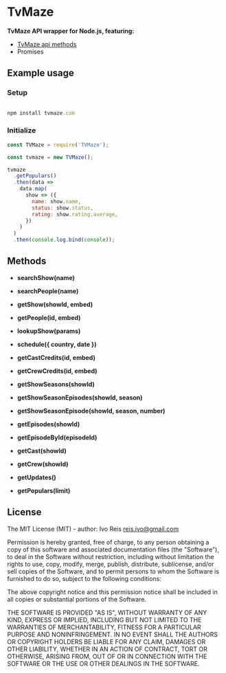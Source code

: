 # TvMaze

**TvMaze API wrapper for Node.js, featuring:**

* [TvMaze api methods](http://www.tvmaze.com/api)
* Promises


## Example usage

### Setup

```js

npm install tvmaze.com

```

### Initialize

```js
const TVMaze = require('TVMaze');

const tvmaze = new TVMaze();

tvmaze
  .getPopulars()
  .then(data =>
    data.map(
      show => ({
        name: show.name,
        status: show.status,
        rating: show.rating.average,
      })
    )
  )
  .then(console.log.bind(console));

```

## Methods

* **searchShow(name)**

* **searchPeople(name)**

* **getShow(showId, embed)**

* **getPeople(id, embed)**

* **lookupShow(params)**

* **schedule({ country, date })**

* **getCastCredits(id, embed)**

* **getCrewCredits(id, embed)**

* **getShowSeasons(showId)**

* **getShowSeasonEpisodes(showId, season)**

* **getShowSeasonEpisode(showId, season, number)**

* **getEpisodes(showId)**

* **getEpisodeById(episodeId)**

* **getCast(showId)**

* **getCrew(showId)**

* **getUpdates()**

* **getPopulars(limit)**

## License

The MIT License (MIT) - author: Ivo Reis [reis.ivo@gmail.com](mailto:reis.ivo@gmail.com)

Permission is hereby granted, free of charge, to any person obtaining a copy of this software and associated documentation files (the "Software"), to deal in the Software without restriction, including without limitation the rights to use, copy, modify, merge, publish, distribute, sublicense, and/or sell copies of the Software, and to permit persons to whom the Software is furnished to do so, subject to the following conditions:

The above copyright notice and this permission notice shall be included in all copies or substantial portions of the Software.

THE SOFTWARE IS PROVIDED "AS IS", WITHOUT WARRANTY OF ANY KIND, EXPRESS OR IMPLIED, INCLUDING BUT NOT LIMITED TO THE WARRANTIES OF MERCHANTABILITY, FITNESS FOR A PARTICULAR PURPOSE AND NONINFRINGEMENT. IN NO EVENT SHALL THE AUTHORS OR COPYRIGHT HOLDERS BE LIABLE FOR ANY CLAIM, DAMAGES OR OTHER LIABILITY, WHETHER IN AN ACTION OF CONTRACT, TORT OR OTHERWISE, ARISING FROM, OUT OF OR IN CONNECTION WITH THE SOFTWARE OR THE USE OR OTHER DEALINGS IN THE SOFTWARE.
